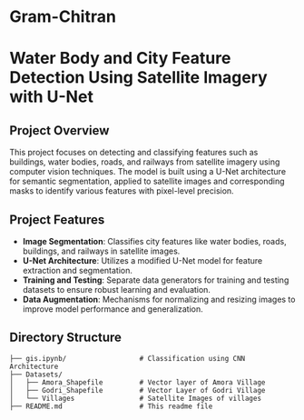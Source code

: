 # Gram-Chitran

# Water Body and City Feature Detection Using Satellite Imagery with U-Net

## Project Overview

This project focuses on detecting and classifying features such as buildings, water bodies, roads, and railways from satellite imagery using computer vision techniques. The model is built using a U-Net architecture for semantic segmentation, applied to satellite images and corresponding masks to identify various features with pixel-level precision.

## Project Features

- **Image Segmentation**: Classifies city features like water bodies, roads, buildings, and railways in satellite images.
- **U-Net Architecture**: Utilizes a modified U-Net model for feature extraction and segmentation.
- **Training and Testing**: Separate data generators for training and testing datasets to ensure robust learning and evaluation.
- **Data Augmentation**: Mechanisms for normalizing and resizing images to improve model performance and generalization.

## Directory Structure

```plaintext
├── gis.ipynb/                  # Classification using CNN Architecture  
├── Datasets/                    
│   ├── Amora_Shapefile         # Vector layer of Amora Village
│   ├── Godri_Shapefile         # Vector Layer of Godri Village       
│   └── Villages                # Satellite Images of villages
├── README.md                   # This readme file         
